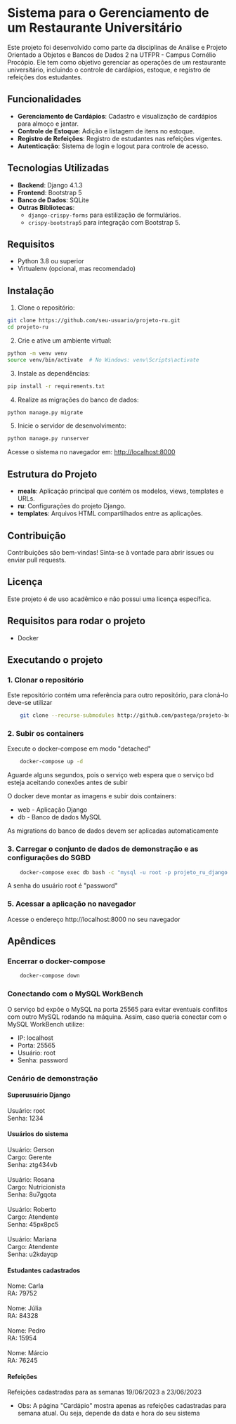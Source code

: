 # Sistema para o Gerenciamento de um Restaurante Universitário

Este projeto foi desenvolvido como parte da disciplinas de Análise e Projeto Orientado a Objetos e Bancos de Dados 2 na UTFPR - Campus Cornélio Procópio. Ele tem como objetivo gerenciar as operações de um restaurante universitário, incluindo o controle de cardápios, estoque, e registro de refeições dos estudantes.

## Funcionalidades

- **Gerenciamento de Cardápios**: Cadastro e visualização de cardápios para almoço e jantar.
- **Controle de Estoque**: Adição e listagem de itens no estoque.
- **Registro de Refeições**: Registro de estudantes nas refeições vigentes.
- **Autenticação**: Sistema de login e logout para controle de acesso.

## Tecnologias Utilizadas

- **Backend**: Django 4.1.3
- **Frontend**: Bootstrap 5
- **Banco de Dados**: SQLite
- **Outras Bibliotecas**:
  - `django-crispy-forms` para estilização de formulários.
  - `crispy-bootstrap5` para integração com Bootstrap 5.

## Requisitos

- Python 3.8 ou superior
- Virtualenv (opcional, mas recomendado)

## Instalação

1. Clone o repositório:

```sh
git clone https://github.com/seu-usuario/projeto-ru.git
cd projeto-ru
```

2. Crie e ative um ambiente virtual:

```sh
python -m venv venv
source venv/bin/activate  # No Windows: venv\Scripts\activate
```

3. Instale as dependências:

```sh
pip install -r requirements.txt
```

4. Realize as migrações do banco de dados:

```sh
python manage.py migrate
```

5. Inicie o servidor de desenvolvimento:

```sh
python manage.py runserver
```

Acesse o sistema no navegador em: [http://localhost:8000](http://localhost:8000)

## Estrutura do Projeto

- **meals**: Aplicação principal que contém os modelos, views, templates e URLs.
- **ru**: Configurações do projeto Django.
- **templates**: Arquivos HTML compartilhados entre as aplicações.

## Contribuição

Contribuições são bem-vindas! Sinta-se à vontade para abrir issues ou enviar pull requests.

## Licença

Este projeto é de uso acadêmico e não possui uma licença específica.

## Requisitos para rodar o projeto

- Docker

## Executando o projeto

### 1. Clonar o repositório

Este repositório contém uma referência para outro repositório, para cloná-lo deve-se utilizar

```sh
    git clone --recurse-submodules http://github.com/pastega/projeto-bd2
```

### 2. Subir os containers

Execute o docker-compose em modo "detached"

```sh
    docker-compose up -d
```

Aguarde alguns segundos, pois o serviço web espera que o serviço bd esteja aceitando conexões antes de subir

O docker deve montar as imagens e subir dois containers:

- web - Aplicação Django
- db - Banco de dados MySQL

As migrations do banco de dados devem ser aplicadas automaticamente

### 3. Carregar o conjunto de dados de demonstração e as configurações do SGBD

```sh
    docker-compose exec db bash -c "mysql -u root -p projeto_ru_django < <(cat /mnt/sql/*.sql)"
```

A senha do usuário root é "password"

### 5. Acessar a aplicação no navegador

Acesse o endereço http://localhost:8000 no seu navegador

## Apêndices

### Encerrar o docker-compose

```sh
    docker-compose down
```

### Conectando com o MySQL WorkBench

O serviço bd expõe o MySQL na porta 25565 para evitar eventuais conflitos com outro MySQL rodando na máquina.
Assim, caso queria conectar com o MySQL WorkBench utilize:

- IP: localhost
- Porta: 25565
- Usuário: root
- Senha: password

### Cenário de demonstração

#### Superusuário Django

Usuário: root\
Senha: 1234

#### Usuários do sistema

Usuário: Gerson\
Cargo: Gerente\
Senha: ztg434vb\
\
Usuário: Rosana\
Cargo: Nutricionista\
Senha: 8u7gqota\
\
Usuário: Roberto\
Cargo: Atendente\
Senha: 45px8pc5\
\
Usuário: Mariana\
Cargo: Atendente\
Senha: u2kdayqp

#### Estudantes cadastrados

Nome: Carla\
RA: 79752\
\
Nome: Júlia\
RA: 84328\
\
Nome: Pedro\
RA: 15954\
\
Nome: Márcio\
RA: 76245

#### Refeições

Refeições cadastradas para as semanas
19/06/2023 a 23/06/2023

- Obs: A página "Cardápio" mostra apenas as refeições cadastradas para semana atual.
  Ou seja, depende da data e hora do seu sistema
